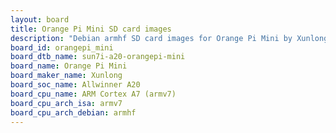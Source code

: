 ```yaml
---
layout: board
title: Orange Pi Mini SD card images
description: "Debian armhf SD card images for Orange Pi Mini by Xunlong, SoC: Allwinner A20, CPU ISA: armv7"
board_id: orangepi_mini
board_dtb_name: sun7i-a20-orangepi-mini
board_name: Orange Pi Mini
board_maker_name: Xunlong
board_soc_name: Allwinner A20
board_cpu_name: ARM Cortex A7 (armv7)
board_cpu_arch_isa: armv7
board_cpu_arch_debian: armhf
---
```

